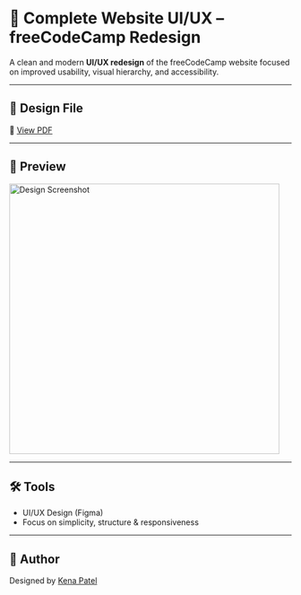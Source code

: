 # 🎨 Complete Website UI/UX – freeCodeCamp Redesign

A clean and modern **UI/UX redesign** of the freeCodeCamp website focused on improved usability, visual hierarchy, and accessibility.

---

## 📄 Design File

🔗 [View PDF](https://github.com/thekenapatel/complete-website-UI-UX/files/11589497/freecodeCamp.website.Ui.pdf)

---

## 📸 Preview

<img width="482" alt="Design Screenshot" src="https://github.com/thekenapatel/complete-website-UI-UX/assets/100759125/c892dd41-aa10-45e6-8880-d24acba865e8">

---

## 🛠️ Tools

- UI/UX Design (Figma)
- Focus on simplicity, structure & responsiveness

---

## 🩵 Author

Designed by [Kena Patel](https://github.com/thekenapatel)
